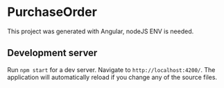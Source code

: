 # PurchaseOrder

This project was generated with Angular, nodeJS ENV is needed.

## Development server

Run `npm start` for a dev server. Navigate to `http://localhost:4200/`. The application will automatically reload if you change any of the source files.

